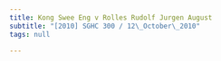 ```yaml
---
title: Kong Swee Eng v Rolles Rudolf Jurgen August
subtitle: "[2010] SGHC 300 / 12\_October\_2010"
tags: null

---
```


